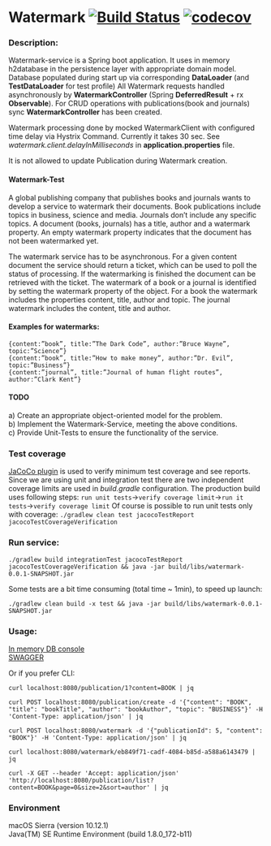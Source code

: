 Watermark [![Build Status](https://travis-ci.org/VladimirYushkevich/watermark-service.svg?branch=master)](https://travis-ci.org/VladimirYushkevich/watermark-service) [![codecov](https://codecov.io/gh/VladimirYushkevich/watermark-service/branch/master/graph/badge.svg)](https://codecov.io/gh/VladimirYushkevich/watermark-service)
=
### Description:

Watermark-service is a Spring boot application.
It uses in memory h2database in the persistence layer with appropriate domain model. Database populated during start up via
corresponding **DataLoader** (and **TestDataLoader** for test profile)
All Watermark requests handled asynchronously by **WatermarkController** (Spring **DeferredResult** + rx **Observable**). 
For CRUD operations with publications(book and journals) sync **WatermarkController** has been created.

Watermark processing done by mocked WatermarkClient with configured time delay via Hystrix Command.
Currently it takes 30 sec. See *watermark.client.delayInMilliseconds* in **application.properties** file.

It is not allowed to update Publication during Watermark creation.

#### Watermark-Test

A global publishing company that publishes books and journals wants to develop a service to
watermark their documents. Book publications include topics in business, science and media. Journals
don’t include any specific topics. A document (books, journals) has a title, author and a watermark
property. An empty watermark property indicates that the document has not been watermarked yet.

The watermark service has to be asynchronous. For a given content document the service should
return a ticket, which can be used to poll the status of processing. If the watermarking is finished the
document can be retrieved with the ticket. The watermark of a book or a journal is identified by
setting the watermark property of the object. For a book the watermark includes the properties
content, title, author and topic. The journal watermark includes the content, title and author.

#### Examples for watermarks:
```
{content:”book”, title:”The Dark Code”, author:”Bruce Wayne”, topic:”Science”}
{content:”book”, title:”How to make money”, author:”Dr. Evil”, topic:”Business”}
{content:”journal”, title:”Journal of human flight routes”, author:”Clark Kent”}
```

#### TODO
a) Create an appropriate object-oriented model for the problem.<br />
b) Implement the Watermark-Service, meeting the above conditions.<br />
c) Provide Unit-Tests to ensure the functionality of the service.

### Test coverage
[JaCoCo plugin](https://docs.gradle.org/current/userguide/jacoco_plugin.html#sec:jacoco_report_configuration) is used 
to verify minimum test coverage and see reports. Since we are using unit and integration test there are two independent
coverage limits are used in *build.gradle* configuration.
The production build uses following steps:
`run unit tests`->`verify coverage limit`->`run it tests`->`verify coverage limit`
Of course is possible to run unit tests only with coverage:
`./gradlew clean test jacocoTestReport jacocoTestCoverageVerification`

### Run service:
```
./gradlew build integrationTest jacocoTestReport jacocoTestCoverageVerification && java -jar build/libs/watermark-0.0.1-SNAPSHOT.jar
```
Some tests are a bit time consuming (total time ~ 1min), to speed up launch:
```
./gradlew clean build -x test && java -jar build/libs/watermark-0.0.1-SNAPSHOT.jar
```

### Usage:

[In memory DB console](http://localhost:8080/h2-console)  
[SWAGGER](http://localhost:8080/swagger-ui.html)

Or if you prefer CLI:
```
curl localhost:8080/publication/1?content=BOOK | jq
```
```
curl POST localhost:8080/publication/create -d '{"content": "BOOK", "title": "bookTitle", "author": "bookAuthor", "topic": "BUSINESS"}' -H 'Content-Type: application/json' | jq
```
```
curl POST localhost:8080/watermark -d '{"publicationId": 5, "content": "BOOK"}' -H 'Content-Type: application/json' | jq
```
```
curl localhost:8080/watermark/eb849f71-cadf-4084-b85d-a588a6143479 | jq
```
```
curl -X GET --header 'Accept: application/json' 'http://localhost:8080/publication/list?content=BOOK&page=0&size=2&sort=author' | jq
```

### Environment

macOS Sierra (version 10.12.1)  
Java(TM) SE Runtime Environment (build 1.8.0_172-b11)